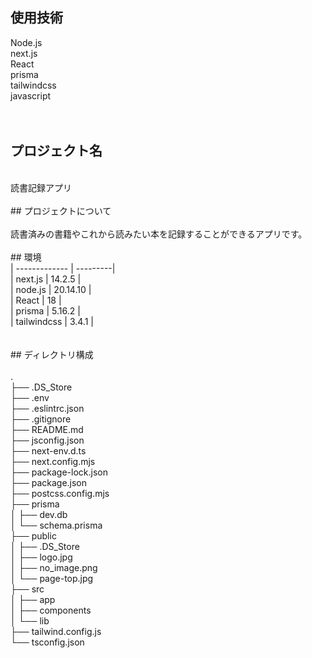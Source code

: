 ## 使用技術<br>
Node.js<br>
next.js<br>
React<br>
prisma<br>
tailwindcss<br>
javascript<br>
<br>
<br>
## プロジェクト名<br>
<br>
読書記録アプリ<br>
<br>
## プロジェクトについて<br>
<br>
読書済みの書籍やこれから読みたい本を記録することができるアプリです。<br>
<br>
## 環境<br>
| ------------- | ---------|<br>
| next.js       | 14.2.5   |<br>
| node.js       | 20.14.10 |<br>
| React         | 18       |<br>
| prisma        | 5.16.2   |<br>
| tailwindcss   | 3.4.1    |<br>
<br>
<br>
## ディレクトリ構成<br>
<br>
.<br>
├── .DS_Store<br>
├── .env<br>
├── .eslintrc.json<br>
├── .gitignore<br>
├── README.md<br>
├── jsconfig.json<br>
├── next-env.d.ts<br>
├── next.config.mjs<br>
├── package-lock.json<br>
├── package.json<br>
├── postcss.config.mjs<br>
├── prisma<br>
│   ├── dev.db<br>
│   └── schema.prisma<br>
├── public<br>
│   ├── .DS_Store<br>
│   ├── logo.jpg<br>
│   ├── no_image.png<br>
│   └── page-top.jpg<br>
├── src<br>
│   ├── app<br>
│   ├── components<br>
│   └── lib<br>
├── tailwind.config.js<br>
└── tsconfig.json<br>
